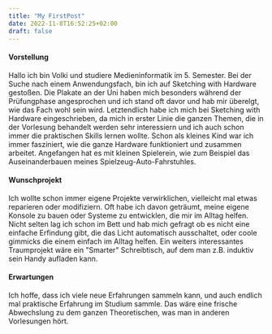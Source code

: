 ```yaml
---
title: "My FirstPost"
date: 2022-11-8T16:52:25+02:00
draft: false
---
```

#### Vorstellung
Hallo ich bin Volki und studiere Medieninformatik im 5. Semester.
Bei der Suche nach einem Anwendungsfach, bin ich auf Sketching with Hardware gestoßen. Die Plakate an der Uni haben mich besonders während der Prüfungphase angesprochen und ich stand oft davor und hab mir überelgt, wie das Fach wohl sein wird.
Letztendlich habe ich mich bei Sketching with Hardware eingeschrieben, da mich in erster Linie die ganzen Themen, die in der Vorlesung behandelt werden sehr interessiern und ich auch schon immer die praktischen Skills lernen wollte.
Schon als kleines Kind war ich immer fasziniert, wie die ganze Hardware funktioniert und zusammen arbeitet.
Angefangen hat es mit kleinen Spielerein, wie zum Beispiel das Auseinanderbauen meines Spielzeug-Auto-Fahrstuhles.

#### Wunschprojekt
Ich wollte schon immer eigene Projekte verwirklichen, vielleicht mal etwas reparieren oder modifiziern. Oft habe ich davon geträumt, meine eigene Konsole zu bauen oder Systeme zu entwicklen, die mir im Alltag helfen. Nicht selten lag ich schon im Bett und hab mich gefragt ob es nicht eine einfache Erfindung gibt, die das Licht automatisch ausschaltet, oder coole gimmicks die einem einfach im Alltag helfen. 
Ein weiters interessantes Traumprojekt wäre ein "Smarter" Schreibtisch, auf dem man z.B. induktiv sein Handy aufladen kann.

#### Erwartungen
Ich hoffe, dass ich viele neue Erfahrungen sammeln kann, und auch endlich mal praktische Erfahrung im Studium sammle. Das wäre eine frische Abwechslung zu dem ganzen Theoretischen, was man in anderen Vorlesungen hört.